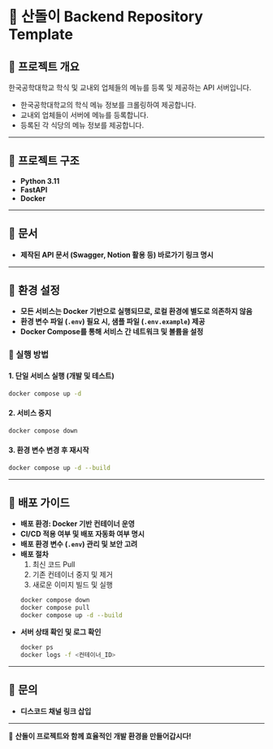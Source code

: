 # 📌 산돌이 Backend Repository Template  

## 📂 프로젝트 개요  
한국공학대학교 학식 및 교내외 업체들의 메뉴를 등록 및 제공하는 API 서버입니다.
- 한국공학대학교의 학식 메뉴 정보를 크롤링하여 제공합니다.
- 교내외 업체들이 서버에 메뉴를 등록합니다.
- 등록된 각 식당의 메뉴 정보를 제공합니다.

---

## 📌 프로젝트 구조  
- **Python 3.11**
- **FastAPI**
- **Docker**    

---

## 📌 문서  
- **제작된 API 문서 (Swagger, Notion 활용 등) 바로가기 링크 명시**  

---
## 📌 환경 설정  
- **모든 서비스는 Docker 기반으로 실행되므로, 로컬 환경에 별도로 의존하지 않음**  
- **환경 변수 파일 (`.env`) 필요 시, 샘플 파일 (`.env.example`) 제공**  
- **Docker Compose를 통해 서비스 간 네트워크 및 볼륨을 설정**  

### 📌 실행 방법  
#### 1. 단일 서비스 실행 (개발 및 테스트)  
```bash
docker compose up -d
```
#### 2. 서비스 중지  
```bash
docker compose down
```
#### 3. 환경 변수 변경 후 재시작  
```bash
docker compose up -d --build
```

---

## 📌 배포 가이드  
- **배포 환경: Docker 기반 컨테이너 운영**  
- **CI/CD 적용 여부 및 배포 자동화 여부 명시**  
- **배포 환경 변수 (`.env`) 관리 및 보안 고려**  
- **배포 절차**  
  1. 최신 코드 Pull  
  2. 기존 컨테이너 중지 및 제거  
  3. 새로운 이미지 빌드 및 실행  
  ```bash
  docker compose down
  docker compose pull
  docker compose up -d --build
  ```
- **서버 상태 확인 및 로그 확인**  
  ```bash
  docker ps
  docker logs -f <컨테이너_ID>
  ```

---

## 📌 문의  
- **디스코드 채널 링크 삽입**  

---
🚀 **산돌이 프로젝트와 함께 효율적인 개발 환경을 만들어갑시다!**
